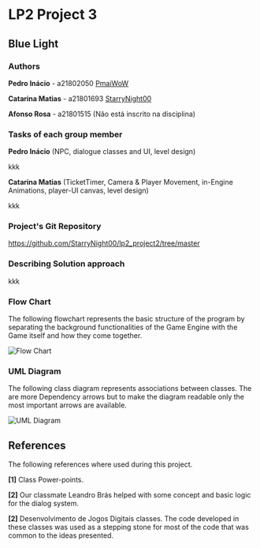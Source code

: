 # LP2 Project 3

## Blue Light

### Authors

**Pedro Inácio** - a21802050 [PmaiWoW](https://github.com/PmaiWoW)

**Catarina Matias** - a21801693 [StarryNight00](https://github.com/StarryNight00)

**Afonso Rosa** - a21801515 (Não está inscrito na disciplina)

### Tasks of each group member

**Pedro Inácio** (NPC, dialogue classes and UI, level design)

kkk

**Catarina Matias** (TicketTimer, Camera & Player Movement, in-Engine Animations, player-UI canvas, level design)

kkk

### Project's Git Repository

<https://github.com/StarryNight00/lp2_project2/tree/master>

### Describing Solution approach

kkk

### Flow Chart

The following flowchart represents the basic structure of the program by separating the background functionalities of the Game Engine with the Game itself and how they come together.

![Flow Chart](programFlowChart.png)

### UML Diagram

The following class diagram represents associations between classes. The are more Dependency arrows but to make the diagram readable only the most important arrows are available.

![UML Diagram](uml_proj2.png)

## References

The following references where used during this project.

**[1]** Class Power-points.

**[2]** Our classmate Leandro Brás helped with some concept and basic logic for the dialog system.

**[2]** Desenvolvimento de Jogos Digitais classes. The code developed in these classes was used as a stepping stone for most of the code that was common to the ideas presented.

